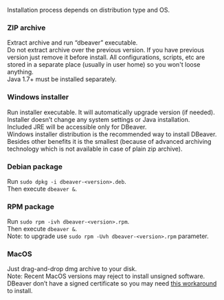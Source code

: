 Installation process depends on distribution type and OS.

### ZIP archive
Extract archive and run “dbeaver” executable.  
Do not extract archive over the previous version. If you have previous version just remove it before install. All configurations, scripts, etc are stored in a separate place (usually in user home) so you won't loose anything.  
Java 1.7+ must be installed separately.

### Windows installer
Run installer executable. It will automatically upgrade version (if needed).  
Installer doesn’t change any system settings or Java installation.  
Included JRE will be accessible only for DBeaver.  
Windows installer distribution is the recommended way to install DBeaver. Besides other benefits it is the smallest (because of advanced archiving technology which is not available in case of plain zip archive).

### Debian package
Run `sudo dpkg -i dbeaver-<version>.deb`.  
Then execute `dbeaver &`.  

### RPM package
Run `sudo rpm -ivh dbeaver-<version>.rpm`.  
Then execute `dbeaver &`.  
Note: to upgrade use `sudo rpm -Uvh dbeaver-<version>.rpm` parameter.

### MacOS
Just drag-and-drop dmg archive to your disk.  
Note: Recent MacOS versions may reject to install unsigned software.  DBeaver don’t have a signed certificate so you may need [this workaround](http://www.tech-recipes.com/rx/45404/mac-downloaded-app-is-damaged-and-cant-be-opened-error-solved/) to install.